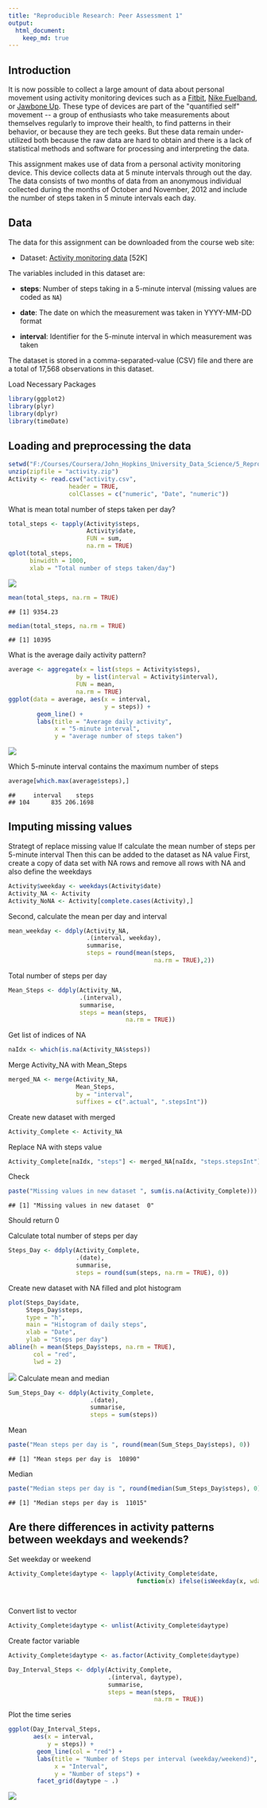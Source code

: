 ```yaml
---
title: "Reproducible Research: Peer Assessment 1"
output: 
  html_document:
    keep_md: true
---
```


## Introduction

It is now possible to collect a large amount of data about personal
movement using activity monitoring devices such as a
[Fitbit](http://www.fitbit.com), [Nike
Fuelband](http://www.nike.com/us/en_us/c/nikeplus-fuelband), or
[Jawbone Up](https://jawbone.com/up). These type of devices are part of
the "quantified self" movement -- a group of enthusiasts who take
measurements about themselves regularly to improve their health, to
find patterns in their behavior, or because they are tech geeks. But
these data remain under-utilized both because the raw data are hard to
obtain and there is a lack of statistical methods and software for
processing and interpreting the data.

This assignment makes use of data from a personal activity monitoring
device. This device collects data at 5 minute intervals through out the
day. The data consists of two months of data from an anonymous
individual collected during the months of October and November, 2012
and include the number of steps taken in 5 minute intervals each day.

## Data

The data for this assignment can be downloaded from the course web
site:

* Dataset: [Activity monitoring data](https://d396qusza40orc.cloudfront.net/repdata%2Fdata%2Factivity.zip) [52K]

The variables included in this dataset are:

* **steps**: Number of steps taking in a 5-minute interval (missing
    values are coded as `NA`)

* **date**: The date on which the measurement was taken in YYYY-MM-DD
    format

* **interval**: Identifier for the 5-minute interval in which
    measurement was taken




The dataset is stored in a comma-separated-value (CSV) file and there
are a total of 17,568 observations in this
dataset.

Load Necessary Packages


```r
library(ggplot2)
library(plyr)
library(dplyr)
library(timeDate)
```

## Loading and preprocessing the data

```r
setwd("F:/Courses/Coursera/John_Hopkins_University_Data_Science/5_Reproducible_Research/Week 2/RepData_PeerAssessment1")
unzip(zipfile = "activity.zip")
Activity <- read.csv("activity.csv", 
                 header = TRUE, 
                 colClasses = c("numeric", "Date", "numeric"))
```

What is mean total number of steps taken per day?

```r
total_steps <- tapply(Activity$steps, 
                      Activity$date, 
                      FUN = sum, 
                      na.rm = TRUE)
qplot(total_steps, 
      binwidth = 1000, 
      xlab = "Total number of steps taken/day")
```

![](PA1_template_files/figure-html/unnamed-chunk-3-1.png)<!-- -->

```r
mean(total_steps, na.rm = TRUE)
```

```
## [1] 9354.23
```

```r
median(total_steps, na.rm = TRUE)
```

```
## [1] 10395
```


What is the average daily activity pattern?

```r
average <- aggregate(x = list(steps = Activity$steps), 
                   by = list(interval = Activity$interval),
                   FUN = mean, 
                   na.rm = TRUE)
ggplot(data = average, aes(x = interval,
                           y = steps)) +
        geom_line() + 
        labs(title = "Average daily activity",
             x = "5-minute interval",
             y = "average number of steps taken")
```

![](PA1_template_files/figure-html/unnamed-chunk-4-1.png)<!-- -->

Which 5-minute interval contains the maximum number of steps


```r
average[which.max(average$steps),]
```

```
##     interval    steps
## 104      835 206.1698
```


## Imputing missing values

Strategt of replace missing value
If calculate the mean number of steps per 5-minute interval
Then this can be added to the dataset as NA value
First, create a copy of data set with NA rows and remove all rows with NA
and also define the weekdays

```r
Activity$weekday <- weekdays(Activity$date)
Activity_NA <- Activity
Activity_NoNA <- Activity[complete.cases(Activity),]
```

Second, calculate the mean per day and interval

```r
mean_weekday <- ddply(Activity_NA, 
                      .(interval, weekday),
                      summarise,
                      steps = round(mean(steps,
                                         na.rm = TRUE),2))
```
Total number of steps per day 

```r
Mean_Steps <- ddply(Activity_NA, 
                    .(interval),
                    summarise,
                    steps = mean(steps,
                                 na.rm = TRUE))
```
Get list of indices of NA

```r
naIdx <- which(is.na(Activity_NA$steps))
```
Merge Activity_NA with Mean_Steps

```r
merged_NA <- merge(Activity_NA, 
                   Mean_Steps,
                   by = "interval",
                   suffixes = c(".actual", ".stepsInt"))
```
Create new dataset with merged

```r
Activity_Complete <- Activity_NA
```
Replace NA with steps value

```r
Activity_Complete[naIdx, "steps"] <- merged_NA[naIdx, "steps.stepsInt"]
```

Check

```r
paste("Missing values in new dataset ", sum(is.na(Activity_Complete)))
```

```
## [1] "Missing values in new dataset  0"
```
Should return 0

Calculate total number of steps per day

```r
Steps_Day <- ddply(Activity_Complete, 
                   .(date), 
                   summarise,
                   steps = round(sum(steps, na.rm = TRUE), 0))
```

Create new dataset with NA filled and plot histogram

```r
plot(Steps_Day$date,
     Steps_Day$steps,
     type = "h",
     main = "Histogram of daily steps",
     xlab = "Date",
     ylab = "Steps per day")
abline(h = mean(Steps_Day$steps, na.rm = TRUE),
       col = "red",
       lwd = 2)
```

![](PA1_template_files/figure-html/unnamed-chunk-15-1.png)<!-- -->
Calculate mean and median

```r
Sum_Steps_Day <- ddply(Activity_Complete, 
                       .(date),
                       summarise,
                       steps = sum(steps))
```
Mean

```r
paste("Mean steps per day is ", round(mean(Sum_Steps_Day$steps), 0))
```

```
## [1] "Mean steps per day is  10890"
```
Median

```r
paste("Median steps per day is ", round(median(Sum_Steps_Day$steps), 0))
```

```
## [1] "Median steps per day is  11015"
```


## Are there differences in activity patterns between weekdays and weekends?

Set weekday or weekend

```r
Activity_Complete$daytype <- lapply(Activity_Complete$date, 
                                    function(x) ifelse(isWeekday(x, wday = 1:5), 
                                                                               'weekday', 
                                                                               'weekend'))
```
Convert list to vector

```r
Activity_Complete$daytype <- unlist(Activity_Complete$daytype)
```
Create factor variable

```r
Activity_Complete$daytype <- as.factor(Activity_Complete$daytype)

Day_Interval_Steps <- ddply(Activity_Complete, 
                            .(interval, daytype),
                            summarise,
                            steps = mean(steps,
                                         na.rm = TRUE))
```

Plot the time series

```r
ggplot(Day_Interval_Steps, 
       aes(x = interval,
           y = steps)) +
        geom_line(col = "red") + 
        labs(title = "Number of Steps per interval (weekday/weekend)",
             x = "Interval",
             y = "Number of steps") +
        facet_grid(daytype ~ .)
```

![](PA1_template_files/figure-html/unnamed-chunk-22-1.png)<!-- -->
